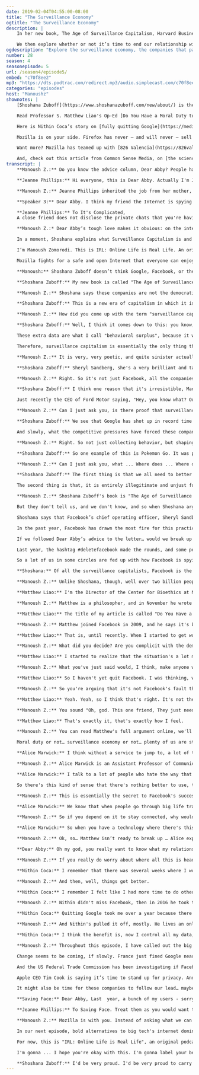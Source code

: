 ```yaml
---
date: 2019-02-04T04:55:00-08:00
title: "The Surveillance Economy"
ogtitle: "The Surveillance Economy"
description: |
    In her new book, The Age of Surveillance Capitalism, Harvard Business School’s [Shoshana Zuboff](https://twitter.com/shoshanazuboff/) argues that tech companies — like Google and Facebook — collect so much personal data for profit, that they’re changing the fundamentals of our economy and way of life. And now these companies are learning to shape our behavior to better serve their business goals. Shoshana joins [Manoush Zomorodi](https://twitter.com/manoushz/) to explain what this all means for us.

    We then explore whether or not it’s time to end our relationship with corporate spies. OG advice columnist [Dear Abby](https://twitter.com/dearabby/) gives us some tips to start with. We chat with philosopher [S. Matthew Liao](https://twitter.com/smatthewliao/). He asks if we have a moral duty to quit Facebook. [Alice Marwick](https://twitter.com/alicetiara/) explains why most people won’t leave the social network. And journalist [Nithin Coca](https://twitter.com/excinit/) tells us what it was like for him to quit both Facebook and Google. Spoiler alert: it wasn’t easy, but he has no regrets.
ogdescription: "Explore the surveillance economy, the companies that participate in it, and its impact on you."
number: 28
season: 4
seasonepisode: 5
url: /season4/episode5/
embed: "c70f8ee2"
mp3: "https://dts.podtrac.com/redirect.mp3/audio.simplecast.com/c70f8ee2.mp3"
categories: "episodes"
host: "Manoushz"
shownotes: |
    [Shoshana Zuboff](https://www.shoshanazuboff.com/new/about/) is the author of [The Age of Surveillance Capitalism](https://www.amazon.com/Age-Surveillance-Capitalism-Future-Frontier/dp/1610395697/ref=sr_1_1?ie=UTF8&qid=1548643852&sr=8-1&keywords=The+Age+of+Surveillance+Capitalism/).

    Read Professor S. Matthew Liao's Op-Ed [Do You Have a Moral Duty to Leave Facebook?](https://www.nytimes.com/2018/11/24/opinion/sunday/facebook-immoral.html/) in the New York Times.

    Here is Nithin Coca’s story on [fully quitting Google](https://medium.com/s/story/how-i-fully-quit-google-and-you-can-too-4c2f3f85793a/).

    Mozilla is on your side. Firefox has never — and will never — sell your data. And, we make things that give you more control over your life online. If you love Facebook but hate their data collection practices, reduce what they can track about you. Try Firefox’s [Facebook Container extension](https://www.mozilla.org/en-US/firefox/facebookcontainer/), which makes it harder for Facebook to track you on the web outside of Facebook.

    Want more? Mozilla has teamed up with [826 Valencia](https://826valencia.org/) to bring you perspectives written by students on IRL topics this season. Gisele C. from [De Marillac Academy](https://demarillac.org/) wrote this piece on [the importance of diversity in tech](https://blog.mozilla.org/internetcitizen/2019/02/03/whose-internet-our-internet/).

    And, check out this article from Common Sense Media, on [the science behind kids’ tech obsessions](https://blog.mozilla.org/internetcitizen/2019/02/03/the-sneaky-science-behind-your-kids-tech-obsessions/).
transcript: |
    **Manoush Z.:** Do you know the advice column, Dear Abby? People have spilled their guts to this namesake newspaper advice columnist since 1956. Millions of people have enjoyed reading the sharing of secrets and confessions, and the no-nonsense advice Abby offers in return.

    **Jeanne Phillips:** Hi everyone, this is Dear Abby. Actually I'm Jeanne Phillips, but I'm better known as Dear Abby.

    **Manoush Z.:** Jeanne Phillips inherited the job from her mother, Pauline Phillips. We reached out to Jeanne, or Abby, because because we could use some relationship advice ourselves. It’s about our relationship with this friend we spend most of our time with: the Internet. Maybe this is a friend we can longer trust?

    **Speaker 3:** Dear Abby. I think my friend the Internet is spying on me. I share everything with her. She knows what I like and don’t like. What I buy and where I shop. Where I’ve been and where I want to go. Who I might vote for and what issues I believe in. Everything. It turns out, my friend the Internet is taking my information and sharing it with other friends. They even pay her for it! It sucks because she is a huge part of my life. But it’s like she’s spying on me! What do I do? Signed, it’s Complicated.

    **Jeanne Phillips:** To It's Complicated,
    A close friend does not disclose the private chats that you're having. You can't trust a person like this.You can't take back what's out there. A person who mistreats you isn't a friend. Somebody who uses you is not a friend. In the future, be careful what you reveal to this so-called friend, who doesn't seem like much a friend to me at all.

    **Manoush Z.:* Dear Abby’s tough love makes it obvious: on the internet, we let tech companies get away with more bad behavior than we’d ever let our real life friends get away with. The Big Tech companies especially - like Google, Facebook, Amazon and so on.And the relationships we all have with these companies have fueled an entire digital economy. An economy where     companies watch everything we say and do, and then turn that         knowledge into profit. This online data economy is so pervasive - and so lucrative - that author Shoshana Zuboff has coined a new word for it: Surveillance Capitalism.

    In a moment, Shoshana explains what Surveillance Capitalism is and how it is shaping, and modifying our online and offline behavior. And then, we’ll explore if we should cut ties with these companies… or if we even could cut those ties if we wanted to.

    I’m Manoush Zomorodi. This is IRL: Online Life is Real Life. An original podcast from Mozilla.

    Mozilla fights for a safe and open Internet that everyone can enjoy. You can support that mission, by trying out the Firefox browser. Firefox never sells your data. Download it at firefox dot com.

    **Manoush:** Shoshana Zuboff doesn’t think Google, Facebook, or the others are our friends. She believes the online world they’ve created doesn’t leave much room for pleasantries. I mean, it’s right there in the title of her book.

    **Shoshana Zuboff:** My new book is called "The Age of Surveillance Capitalism: The Fight for a Human Future at the New Frontier of Power".

    **Manoush Z.:** Shoshana says these companies are not the democratizing and empowering tools they claim to be. And surveillance capitalism is spreading across our entire economy. A market economy where our private lives are what’s for sale.

    **Shoshana Zuboff:** This is a new era of capitalism in which it is now private, human experience that lives outside the marketplace, that has been unilaterally claimed for the market, dragged into the market, renamed as "behavioral data", and now traded and exchanged in a new kind of marketplace that is founded and operated by surveillance capitalism.

    **Manoush Z.:** How did you come up with the term "surveillance capitalism"?

    **Shoshana Zuboff:** Well, I think it comes down to this: you know, reading early documents, and listening to many early speeches, and reading some of the early patents, and at this point I'm talking largely about Google, right at the beginning here. Once they discovered that they could extract more behavioral data than they needed to improve, for example, their search products and services, this extra data, that was just at that point sort of stuffed into their data logs, sitting on their servers and not being used, and through a series of events they realized that they could use those data to predict who was most likely to click on which ad.

    These extra data are what I call "behavioral surplus", because it was more than they needed just to improve their products and services. Their desire to hunt and capture these behavioral surplus data was so intense, because it was going to finally be the road that cracked the code to how to monetize this young internet business. So their desire for these data was so intense that they began to explicitly formulate the idea that they were willing to hunt and capture that data while bypassing the user's awareness.

    Therefore, surveillance capitalism is essentially the only thing that you can call it, because it represents the social reality, as well as the economic imperative.

    **Manoush Z.:** It is very, very poetic, and quite sinister actually, when you describe it. Can we make clear how Facebook fits into surveillance capitalism?

    **Shoshana Zuboff:** Sheryl Sandberg, she's a very brilliant and talented woman, and she was an extremely successful executive at Google, where she was involved in these very early phases of developing the logic of surveillance capitalism. In my book I describe Sheryl Sandberg as the "Typhoid Mary" of surveillance capitalism, because she's really the one who began the process of dispersing ... bringing the germs from one institution to another, where it gradually began to infect all internet businesses, all start-ups, all apps, all developers, and then as we now know, has moved out from Silicon Valley across the entire economy, really to found a new surveillance-based economic order.

    **Manoush Z.:** Right. So it's not just Facebook, all the companies ... majority of the companies, are part of this surveillance capitalism. Why is it so irresistible, Shoshana?

    **Shoshana Zuboff:** I think one reason that it's irresistible, Manoush, is that in our globalized economy where prices have been driven down to the lowest common denominator, and people can shop online and easily find the lowest price, everyone in our very modern economy is chasing margins. We've had relatively low inflation, and so now this data surplus, this behavioral surplus, which we can sell into these new markets that trade explicitly in bets on the future of human behavior, I call these "behavioral futures markets", now we see these same behavioral futures markets thriving in the retail sector, and the insurance sector, and the healthcare sector, in the entertainment sector, in the automotive sector.

    Just recently the CEO of Ford Motor saying, "Hey, you know what? Our vehicles really are surveillance operations. We have hundreds and hundreds of thousands of people in our vehicles, we can collect so much data about their behavior, and then we can monetize that data." So maybe that should be Ford's new business.

    **Manoush Z.:** Can I just ask you, is there proof that surveillance capitalism does indeed work, that it increases the margins of these companies who are doing the ad targeting, or selling their wares based on the information they're getting from the big tech companies?

    **Shoshana Zuboff:** We see that Google has shot up in record time in market capitalization, Facebook has followed that same path. Amazon, a ruthless capitalist, but for many years not a surveillance capitalist, but now we see with its Alexa and this whole push toward ubiquitous sensing and recording and so forth, with it's personalization effort, it has now swerved into the surveillance capitalist domain. And as these companies move into this domain, we see their bottom line, their revenues and their profit, are increasing.

    And slowly, what the competitive pressures have forced these companies to realize, is that the most predictive data of all is the data that comes from my actually intervening in your behavior and shaping it toward those courses of action that are going to be most profitable for me because they're most profitable for my business customers.

    **Manoush Z.:** Right. So not just collecting behavior, but shaping behavior.

    **Shoshana Zuboff:** So one example of this is Pokemon Go. It was peddled to us as all fun and games for the family, out having an adventure in the city or across the parks of your suburban town. But in fact Pokemon Go was, as I argue, was a kind of experiment in population scale behavior modification for the purposes of serving ... the company behind Pokemon Go is called Niantic Labs ... for serving Niantic Labs' behavioral futures markets. Where it had restaurants and retailers and bars and pizza joints that paid to play. They said, "Yeah, we'll have a Pokemon gym in our place, and you herd people to my bar, to my restaurant, to my establishment, and I'll pay you per visit."

    **Manoush Z.:** Can I just ask you, what ... Where does ... Where do we ... Let's say someone's like, "Pokemon Go, that's annoying. But it's really fun, and I get outside and I run around, and it's a great time." How do you recommend people sort of weigh the enjoyment or convenience that they get out of these services, versus the huge trade-offs that you have outlined?

    **Shoshana Zuboff:** The first thing is that we all need to better grasp what the trade-offs really are, because once you learn how to modify human behavior at scale, we're talking about a kind of power now invested in these private companies. This is a really big deal, because it bodes for a future kind of society that I don't think any of us would choose, because it's a deeply anti-democratic kind of future that we're on the road to here.

    The second thing is that, it is entirely illegitimate and unjust for individuals to have to bare the brunt of this situation. What has been created under the regime of surveillance capitalism is a situation where our means of social participation have been conflated with the means through which surveillance capitalists collect their data and seek to modify our behavior, we are simply the source of raw material for a vibrant dynamic market process that serves others and does not serve us. This is a deep pathological injustice, a new source of inequality, that is now institutionalized in our societies, that we don't really know anything about, and this is simply not okay.

    **Manoush Z.:** Shoshana Zuboff's book is "The Age of Surveillance Capitalism". And look, if we lived in a world where the big tech companies actually told us what they do with all of our data, where they keep it, how they use it in their algorithms, maybe we wouldn't have to be as worried as Shoshana says. Maybe if we had some transparency, there'd be more of a working relationship that we could have with these companies.

    But they don't tell us, and we don't know, and so when Shoshana argues that big tech companies data mining practices turns people, us, into little more than data points to be manipulated and commodified, well, it rings pretty true, and it doesn't sound so friendly.

    Shoshana says that Facebook’s chief operating officer, Sheryl Sandberg, is the Typhoid Mary of surveillance capitalism. Facebook is a master of this new economy.

    In the past year, Facebook has drawn the most fire for this practice. The spread of propaganda and misinformation on the platform? The Cambridge Analytica scandal? And how that     may have influenced an election? All thesE     controversies, and the others, it’s all a result of how Surveillance Economy mines and sells our data.

    If we followed Dear Abby’s advice to the letter… would we break up with Facebook for being an untrustworthy friend? The New York Times wrote that Facebook feels like, quote, and     I love this quote, “a cheating romantic partner who was caught betraying us and apologized — only to be caught again weeks later.”

    Last year, the hashtag #deletefacebook made the rounds, and some people did that very thing. They quit Facebook. And for a moment there, the blowback even cost the company money.     $37 billion dollars of its market value.

    So a lot of us in some circles are fed up with how Facebook is spying on us and adding us into the behavioral data market that Shoshana described. It won’t         surprise you to learn that she is not on Facebook:

    **Shoshana:** Of all the surveillance capitalists, Facebook is the most intimate. I have     never     had an account on Facebook. I don't operate on Facebook. I caution all those who are close to me, friends and family, to do the same, but I     also recognize that that's not a viable solution for many people.

    **Manoush Z.:** Unlike Shoshana, though, well over two billion people are still on the     platform. The company still rakes in billions in earnings every quarter. Users don’t seem ready or willing to leave. So why not? Matthew Liao has been wrestling with that question.

    **Matthew Liao:** I'm the Director of the Center for Bioethics at New York University.

    **Manoush Z.:** Matthew is a philosopher, and in November he wrote an article asking if users should quit Facebook.

    **Matthew Liao:** The title of my article is called "Do You Have a Moral Duty to Leave Facebook?".

    **Manoush Z.:** Matthew joined Facebook in 2009, and he says it's been useful for him both professionally and personally. He's always felt pretty good about it.

    **Matthew Liao:** That is, until recently. When I started to get worried about it, when I learned that ... it was about the Cambridge Analytica and how Facebook might have been involved in being used to influence a political election, and that got me worried about my complicity, like whether I am contributing to that too, the demise of democracy.

    **Manoush Z.:** What did you decide? Are you complicit with the demise of democracy?

    **Matthew Liao:** I started to realize that the situation's a lot more complex. As I learned about how Facebook was involved in being used to perpetrate genocide in Myanmar, or the hate crimes, and also the fake news that's rampant on social media generally.

    **Manoush Z.:** What you've just said would, I think, make anyone want to quit Facebook. Does this mean that you have quit Facebook?

    **Matthew Liao:** So I haven't yet quit Facebook. I was thinking, what would Facebook have to do for me to quit it? It seems that Facebook didn't know that Cambridge Analytica was using the data to try to influence a political election, I think they were just a bit too loose with their regulations regarding data privacy, but they weren't intentionally trying to influence the election.

    **Manoush Z.:** So you're arguing that it's not Facebook's fault that Facebook has been used for the kind of stuff that you just described?

    **Matthew Liao:** Yeah. Yeah, so I think that's right. It's not their fault directly, but given that it's sort of taking place on their platform I do think that they have a responsibility. At the same time, I am giving Facebook the benefit of the doubt, and partly the reason is that there are about 2 billion users on Facebook at the moment, and I think we just ... we've never had a technology with that many users, so I can see from their perspective that try as they might they ... it's just very hard for them to be everywhere.

    **Manoush Z.:** You sound "Oh, god. This one friend, They just need to get their act together or else I cannot hang out with them anymore."

    **Matthew Liao:** That's exactly it, that's exactly how I feel.

    **Manoush Z.:** You can read Matthew's full argument online, we'll put a link to it in the show notes to this episode at irlpodcast.org.

    Moral duty or not… surveillance economy or not… plenty of us are sticking with Facebook for now.

    **Alice Marwick:** I think without a service to jump to, a lot of the current users are not going to give up the benefits that it provides.

    **Manoush Z.:** Alice Marwick is an Assistant Professor of Communication at the University of North Carolina at Chapel Hill.

    **Alice Marwick:** I talk to a lot of people who hate the way that Facebook targets advertising, and they feel that Facebook knows things about them that they don't necessarily want Facebook to know. But at the same time, they ... a lot of people feel that they're addicted to Facebook, or that they need to check Facebook every day or they are going to miss out on what their friends and family are doing.

    So there's this kind of sense that there's nothing better to use, they're stuck using it, all their friends use it.

    **Manoush Z.:** This is essentially the secret to Facebook's success. If you love it, it can feel irreplaceable.

    **Alice Marwick:** We know that when people go through big life transitions, like when they have a baby for example or when they retire, they often need a lot of social support during those time periods, and Facebook is often where people who don't necessarily have a lot of other social support in their day-to-day life can go to get that.

    **Manoush Z.:** So if you depend on it to stay connected, why would you let that go?

    **Alice Marwick:** So when you have a technology where there's this benefit to you right in front of you, and the harms are this ... kind of negligible, I don't really know what this is, that is a trade-off that most people aren't gonna make. Only the most vocipherous privacy advocates, and not even all of them, are going to opt out of using a technology simply because it violates privacy.

    **Manoush Z.:** Ok, so… Matthew isn’t ready to break up … Alice explains why     a lot of people will never quit. Even Dear Abby admits she’s hooked!

    **Dear Abby:** Oh my god, you really want to know what my relationship with Facebook is? I spend too much time on it. It's the darndest thing. I start looking at the feed that I'm getting, and it's on and on and on and all of a sudden an hour has gone by and I'm going, "What happened?"

    **Manoush Z.:** If you really do worry about where all this is headed, and you want to minimize your part in this game, you can opt out. People have been known to quit Facebook and go on living happy lives. Freelance journalist Nithin Coca did so many years ago. He opted out of the surveillance economy - at least, as much as he could. He admits it was hard. At first.

    **Nithin Coca:** I remember that there was several weeks where I would reflexively type in Facebook on my browser without even thinking about it, and then the page would show up, I'd be like, "Oh, yeah. I don't have an account anymore."

    **Manoush Z.:** And then, well, things got better.

    **Nithin Coca:** I remember I felt like I had more time to do other things online that I didn't before, because Facebook did take up so much time. I felt like the communication that I was having with my close friends was like a lot better, and more meaningful and more in person than it was before. There was definitely some people that were not inviting me to events, and there were some ... I felt like I had less idea what was going on socially in graduate school. I didn't know who was seeing who, I didn't have the same level of access to gossip as before, but actually that was ... I found that I don't really need that.

    **Manoush Z.:** Nithin didn't miss Facebook, then in 2016 he took things a step further. He tried to quit Google.

    **Nithin Coca:** Quitting Google took me over a year because there's just so many different Google services I was using, and I had to find alternatives for every single service and like move my information over from those different services to an alternative. It was far, far more challenging than Facebook ever was and required, I can't imagine, how many hours of just testing and trying different tools, and just trying to find a ... figure out ways to move information.

    **Manoush Z.:** And Nithin's pulled it off, mostly. He lives an online life without the biggest social media site, and without the biggest internet services company. He is proof that if you really wanna quit, it is possible.

    **Nithin Coca:** I think the benefit is, now I control all my data, I know where all my information is. I've been able to learn a lot about how challenging it is for these other alternatives to compete with Google because they have such huge market share, and it kinda shows how the internet is no longer this open space for people to develop different tools and ideas, it's really being monopolized by a few big giants.

    **Manoush Z.:** Throughout this episode, I have called out the big tech companies, and Facebook in particular, for their data practices. Why? Well because they're the biggest, but the surveillance economy as Shoshana Zuboff calls it, it spreads wider than that. For more on how our data trail is harvested, go back to the first episode of this season. The episode is called "Checking Out Online Shopping", it's a good one. That's where you can hear about how brick and mortar stores, offline stores, are actually also playing the data game.

    Change seems to be coming, if slowly. France just fined Google nearly $57 million US dollars for violating Europe’s sweeping privacy law, the GDPR. Chump change for Google, but it’s also a warning.

    And the US Federal Trade Commission has been investigating if Facebook has broken privacy rules. So, on the regulatory front, it’s looking like companies may start to pay - literally - for their rampant collection and usage of our data.

    Apple CEO Tim Cook is saying it’s time to stand up for privacy. And, of course, he’s saying that because it’s good for Apple’s core business. But it’s also true. It is time to stand up for privacy.

    It might also be time for these companies to follow our lead… maybe reach out to Dear Abby for advice on how to they can do better.

    **Saving Face:** Dear Abby, Last  year, a bunch of my users - sorry, uh, “friends” - confronted me. They accused me of taking their personal information and sharing it with strangers for my own personal gain. I’ve admitted that I’ve made mistakes. I said I’m sorry many many many many times. How can I prove to them that I can be a good friend? Signed, Saving Face

    **Jeanne Phillips:** To Saving Face. Treat them as you would want to be treated. Let your actions from now on speak for themselves. That's how you'll be judged.

    **Manoush Z.:** Mozilla is with you. Instead of asking what we can do with technology, their asking what we should do with tech. Their Firefox browser is safe, includes private browsing and tracking protection. You can also install an extension called "Facebook Container", it can limit some of the data Facebook collects about you, and even reduce micro targeting. Get it for free at mozilla.org/firefox/facebookcontainer, or just find the link in the show notes.

    In our next episode, bold alternatives to big tech's internet dominance. We're checking out the decentralized web, which I promise you, is way more interesting than it sounds. We're gonna find out if, as it's proponents say, it really is the future of a more secure internet, one that gives you control over your data and your life.

    For now, this is "IRL: Online Life is Real Life", an original podcast from Mozilla. I'm Manoush Zomorodi.

    I'm gonna ... I hope you're okay with this. I'm gonna label your behavior as "Leader of the Rebellion."

    **Shoshana Zuboff:** I'd be very proud. I'd be very proud to carry that banner, Manoush.
---
```

